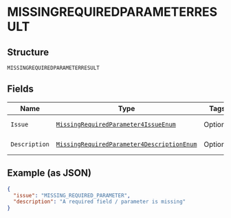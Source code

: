 
# MISSINGREQUIREDPARAMETERRESULT

## Structure

`MISSINGREQUIREDPARAMETERRESULT`

## Fields

| Name | Type | Tags | Description | Getter | Setter |
|  --- | --- | --- | --- | --- | --- |
| `Issue` | [`MissingRequiredParameter4IssueEnum`](../../doc/models/missing-required-parameter-4-issue-enum.md) | Optional | - | MissingRequiredParameter4IssueEnum getIssue() | setIssue(MissingRequiredParameter4IssueEnum issue) |
| `Description` | [`MissingRequiredParameter4DescriptionEnum`](../../doc/models/missing-required-parameter-4-description-enum.md) | Optional | - | MissingRequiredParameter4DescriptionEnum getDescription() | setDescription(MissingRequiredParameter4DescriptionEnum description) |

## Example (as JSON)

```json
{
  "issue": "MISSING_REQUIRED_PARAMETER",
  "description": "A required field / parameter is missing"
}
```

